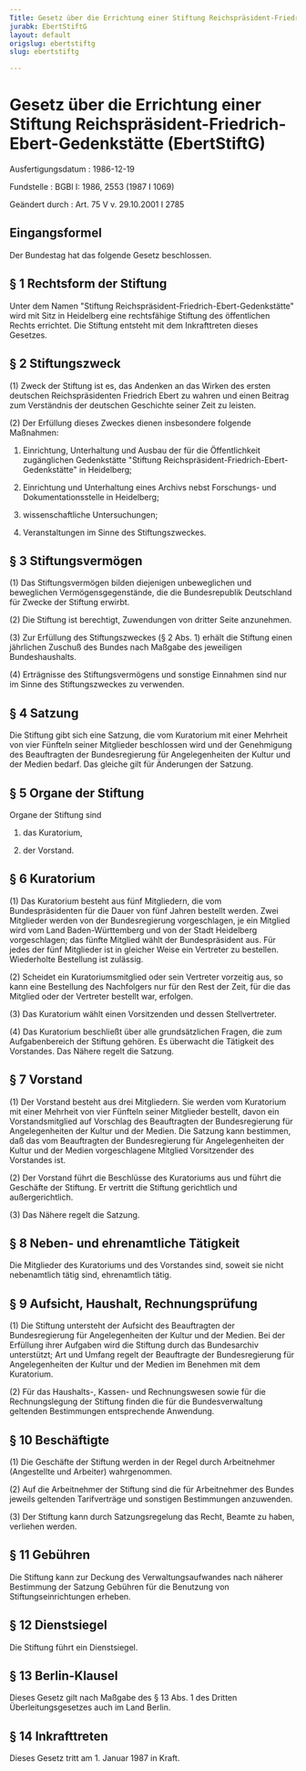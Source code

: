 ```yaml
---
Title: Gesetz über die Errichtung einer Stiftung Reichspräsident-Friedrich-Ebert-Gedenkstätte
jurabk: EbertStiftG
layout: default
origslug: ebertstiftg
slug: ebertstiftg

---
```


# Gesetz über die Errichtung einer Stiftung Reichspräsident-Friedrich-Ebert-Gedenkstätte (EbertStiftG)

Ausfertigungsdatum
:   1986-12-19

Fundstelle
:   BGBl I: 1986, 2553 (1987 I 1069)

Geändert durch
:   Art. 75 V v. 29.10.2001 I 2785


## Eingangsformel

Der Bundestag hat das folgende Gesetz beschlossen.


## § 1 Rechtsform der Stiftung

Unter dem Namen "Stiftung Reichspräsident-Friedrich-Ebert-Gedenkstätte" wird mit Sitz in Heidelberg eine rechtsfähige Stiftung des öffentlichen Rechts errichtet. Die Stiftung entsteht mit dem Inkrafttreten dieses Gesetzes.


## § 2 Stiftungszweck

(1) Zweck der Stiftung ist es, das Andenken an das Wirken des ersten deutschen Reichspräsidenten Friedrich Ebert zu wahren und einen Beitrag zum Verständnis der deutschen Geschichte seiner Zeit zu leisten.

(2) Der Erfüllung dieses Zweckes dienen insbesondere folgende Maßnahmen:

1.  Einrichtung, Unterhaltung und Ausbau der für die Öffentlichkeit zugänglichen Gedenkstätte "Stiftung Reichspräsident-Friedrich-Ebert-Gedenkstätte" in Heidelberg;


2.  Einrichtung und Unterhaltung eines Archivs nebst Forschungs- und Dokumentationsstelle in Heidelberg;


3.  wissenschaftliche Untersuchungen;


4.  Veranstaltungen im Sinne des Stiftungszweckes.





## § 3 Stiftungsvermögen

(1) Das Stiftungsvermögen bilden diejenigen unbeweglichen und beweglichen Vermögensgegenstände, die die Bundesrepublik Deutschland für Zwecke der Stiftung erwirbt.

(2) Die Stiftung ist berechtigt, Zuwendungen von dritter Seite anzunehmen.

(3) Zur Erfüllung des Stiftungszweckes (§ 2 Abs. 1) erhält die Stiftung einen jährlichen Zuschuß des Bundes nach Maßgabe des jeweiligen Bundeshaushalts.

(4) Erträgnisse des Stiftungsvermögens und sonstige Einnahmen sind nur im Sinne des Stiftungszweckes zu verwenden.


## § 4 Satzung

Die Stiftung gibt sich eine Satzung, die vom Kuratorium mit einer Mehrheit von vier Fünfteln seiner Mitglieder beschlossen wird und der Genehmigung des Beauftragten der Bundesregierung für Angelegenheiten der Kultur und der Medien bedarf. Das gleiche gilt für Änderungen der Satzung.


## § 5 Organe der Stiftung

Organe der Stiftung sind

1.  das Kuratorium,


2.  der Vorstand.





## § 6 Kuratorium

(1) Das Kuratorium besteht aus fünf Mitgliedern, die vom Bundespräsidenten für die Dauer von fünf Jahren bestellt werden. Zwei Mitglieder werden von der Bundesregierung vorgeschlagen, je ein Mitglied wird vom Land Baden-Württemberg und von der Stadt Heidelberg vorgeschlagen; das fünfte Mitglied wählt der Bundespräsident aus. Für jedes der fünf Mitglieder ist in gleicher Weise ein Vertreter zu bestellen. Wiederholte Bestellung ist zulässig.

(2) Scheidet ein Kuratoriumsmitglied oder sein Vertreter vorzeitig aus, so kann eine Bestellung des Nachfolgers nur für den Rest der Zeit, für die das Mitglied oder der Vertreter bestellt war, erfolgen.

(3) Das Kuratorium wählt einen Vorsitzenden und dessen Stellvertreter.

(4) Das Kuratorium beschließt über alle grundsätzlichen Fragen, die zum Aufgabenbereich der Stiftung gehören. Es überwacht die Tätigkeit des Vorstandes. Das Nähere regelt die Satzung.


## § 7 Vorstand

(1) Der Vorstand besteht aus drei Mitgliedern. Sie werden vom Kuratorium mit einer Mehrheit von vier Fünfteln seiner Mitglieder bestellt, davon ein Vorstandsmitglied auf Vorschlag des Beauftragten der Bundesregierung für Angelegenheiten der Kultur und der Medien. Die Satzung kann bestimmen, daß das vom Beauftragten der Bundesregierung für Angelegenheiten der Kultur und der Medien vorgeschlagene Mitglied Vorsitzender des Vorstandes ist.

(2) Der Vorstand führt die Beschlüsse des Kuratoriums aus und führt die Geschäfte der Stiftung. Er vertritt die Stiftung gerichtlich und außergerichtlich.

(3) Das Nähere regelt die Satzung.


## § 8 Neben- und ehrenamtliche Tätigkeit

Die Mitglieder des Kuratoriums und des Vorstandes sind, soweit sie nicht nebenamtlich tätig sind, ehrenamtlich tätig.


## § 9 Aufsicht, Haushalt, Rechnungsprüfung

(1) Die Stiftung untersteht der Aufsicht des Beauftragten der Bundesregierung für Angelegenheiten der Kultur und der Medien. Bei der Erfüllung ihrer Aufgaben wird die Stiftung durch das Bundesarchiv unterstützt; Art und Umfang regelt der Beauftragte der Bundesregierung für Angelegenheiten der Kultur und der Medien im Benehmen mit dem Kuratorium.

(2) Für das Haushalts-, Kassen- und Rechnungswesen sowie für die Rechnungslegung der Stiftung finden die für die Bundesverwaltung geltenden Bestimmungen entsprechende Anwendung.


## § 10 Beschäftigte

(1) Die Geschäfte der Stiftung werden in der Regel durch Arbeitnehmer (Angestellte und Arbeiter) wahrgenommen.

(2) Auf die Arbeitnehmer der Stiftung sind die für Arbeitnehmer des Bundes jeweils geltenden Tarifverträge und sonstigen Bestimmungen anzuwenden.

(3) Der Stiftung kann durch Satzungsregelung das Recht, Beamte zu haben, verliehen werden.


## § 11 Gebühren

Die Stiftung kann zur Deckung des Verwaltungsaufwandes nach näherer Bestimmung der Satzung Gebühren für die Benutzung von Stiftungseinrichtungen erheben.


## § 12 Dienstsiegel

Die Stiftung führt ein Dienstsiegel.


## § 13 Berlin-Klausel

Dieses Gesetz gilt nach Maßgabe des § 13 Abs. 1 des Dritten Überleitungsgesetzes auch im Land Berlin.


## § 14 Inkrafttreten

Dieses Gesetz tritt am 1. Januar 1987 in Kraft.


